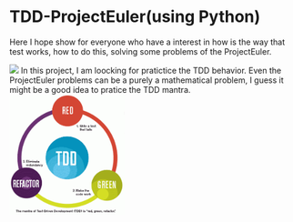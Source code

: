 # TDD-ProjectEuler(using Python)
Here I hope show for everyone who have a interest in how is the way that test works, how to do this, solving some problems of the ProjectEuler.

<img src='https://img.shields.io/pypi/pyversions/Django.svg'/>
In this project, I am loocking for pratictice the TDD behavior. Even the ProjectEuler problems can be a purely a mathematical problem, I guess it might be a good idea to pratice the TDD mantra.

<img src='images/tdd_flow.gif' height="40%" width="40%"/>